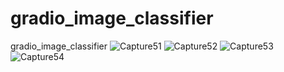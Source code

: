 # gradio_image_classifier
gradio_image_classifier
![Capture51](https://user-images.githubusercontent.com/8805744/210870302-7afe37b4-4cdc-4c98-a285-8247a1d6977a.PNG)
![Capture52](https://user-images.githubusercontent.com/8805744/210870314-f2fc09e5-93be-4189-9ea2-3162c586fc20.PNG)
![Capture53](https://user-images.githubusercontent.com/8805744/210870319-31ee3397-a403-45a0-9d57-c0721418900f.PNG)
![Capture54](https://user-images.githubusercontent.com/8805744/210870321-ae99e448-09e2-4a03-a537-cb6f56422031.PNG)

